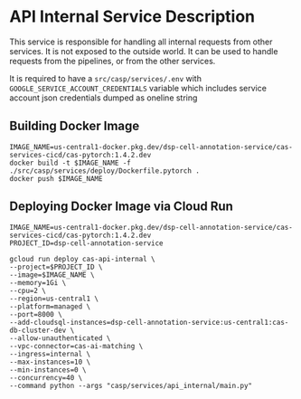 # API Internal Service Description
This service is responsible for handling all internal requests from other services. It is not exposed to the outside 
world. It can be used to handle requests from the pipelines, or from the other services.

It is required to have a `src/casp/services/.env` with `GOOGLE_SERVICE_ACCOUNT_CREDENTIALS` variable which includes service account json credentials dumped as oneline string

## Building Docker Image
```
IMAGE_NAME=us-central1-docker.pkg.dev/dsp-cell-annotation-service/cas-services-cicd/cas-pytorch:1.4.2.dev
docker build -t $IMAGE_NAME -f ./src/casp/services/deploy/Dockerfile.pytorch .
docker push $IMAGE_NAME
```
## Deploying Docker Image via Cloud Run
```
IMAGE_NAME=us-central1-docker.pkg.dev/dsp-cell-annotation-service/cas-services-cicd/cas-pytorch:1.4.2.dev
PROJECT_ID=dsp-cell-annotation-service

gcloud run deploy cas-api-internal \
--project=$PROJECT_ID \
--image=$IMAGE_NAME \
--memory=1Gi \
--cpu=2 \
--region=us-central1 \
--platform=managed \
--port=8000 \
--add-cloudsql-instances=dsp-cell-annotation-service:us-central1:cas-db-cluster-dev \
--allow-unauthenticated \
--vpc-connector=cas-ai-matching \
--ingress=internal \
--max-instances=10 \
--min-instances=0 \
--concurrency=40 \
--command python --args "casp/services/api_internal/main.py"
```